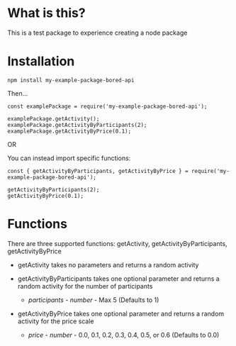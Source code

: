 # What is this?

This is a test package to experience creating a node package

# Installation

`npm install my-example-package-bored-api`

Then...

```
const examplePackage = require('my-example-package-bored-api');

examplePackage.getActivity();
examplePackage.getActivityByParticipants(2);
examplePackage.getActivityByPrice(0.1);

```

OR

You can instead import specific functions:
```
const { getActivityByParticipants, getActivityByPrice } = require('my-example-package-bored-api');

getActivityByParticipants(2);
getActivityByPrice(0.1);

```

# Functions

There are three supported functions: getActivity, getActivityByParticipants, getActivityByPrice

* getActivity takes no parameters and returns a random activity

* getActivityByParticipants takes one optional parameter and returns a random activity for the number of participants
    * *participants* - _number_ - Max 5 (Defaults to 1)

* getActivityByPrice takes one optional parameter and returns a random activity for the price scale
    * *price* - _number_ - 0.0, 0.1, 0.2, 0.3, 0.4, 0.5, or 0.6 (Defaults to 0.0)
